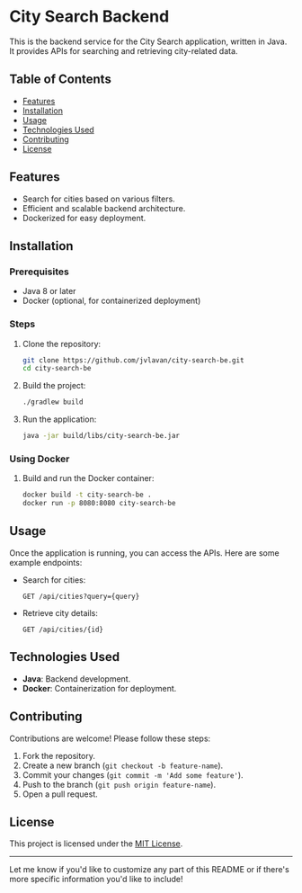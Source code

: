 

# City Search Backend

This is the backend service for the City Search application, written in Java. It provides APIs for searching and retrieving city-related data.

## Table of Contents

- [Features](#features)
- [Installation](#installation)
- [Usage](#usage)
- [Technologies Used](#technologies-used)
- [Contributing](#contributing)
- [License](#license)

## Features

- Search for cities based on various filters.
- Efficient and scalable backend architecture.
- Dockerized for easy deployment.

## Installation

### Prerequisites

- Java 8 or later
- Docker (optional, for containerized deployment)

### Steps

1. Clone the repository:
   ```bash
   git clone https://github.com/jvlavan/city-search-be.git
   cd city-search-be
   ```

2. Build the project:
   ```bash
   ./gradlew build
   ```

3. Run the application:
   ```bash
   java -jar build/libs/city-search-be.jar
   ```

### Using Docker

1. Build and run the Docker container:
   ```bash
   docker build -t city-search-be .
   docker run -p 8080:8080 city-search-be
   ```

## Usage

Once the application is running, you can access the APIs. Here are some example endpoints:

- Search for cities:
  ```
  GET /api/cities?query={query}
  ```

- Retrieve city details:
  ```
  GET /api/cities/{id}
  ```

## Technologies Used

- **Java**: Backend development.
- **Docker**: Containerization for deployment.

## Contributing

Contributions are welcome! Please follow these steps:

1. Fork the repository.
2. Create a new branch (`git checkout -b feature-name`).
3. Commit your changes (`git commit -m 'Add some feature'`).
4. Push to the branch (`git push origin feature-name`).
5. Open a pull request.

## License

This project is licensed under the [MIT License](LICENSE).

---

Let me know if you'd like to customize any part of this README or if there's more specific information you'd like to include!
